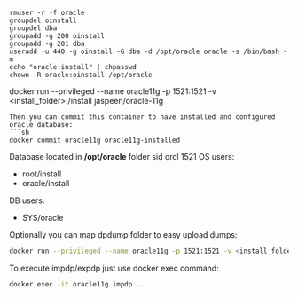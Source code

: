 	rmuser -r -f oracle 
	groupdel oinstall
	groupdel dba
	groupadd -g 200 oinstall
	groupadd -g 201 dba
	useradd -u 440 -g oinstall -G dba -d /opt/oracle oracle -s /bin/bash -m
	echo "oracle:install" | chpasswd
	chown -R oracle:oinstall /opt/oracle

docker run --privileged --name oracle11g -p 1521:1521 -v <install_folder>:/install jaspeen/oracle-11g
```
Then you can commit this container to have installed and configured oracle database:
```sh
docker commit oracle11g oracle11g-installed
```

Database located in **/opt/oracle** folder
sid orcl 1521
OS users:
* root/install
* oracle/install

DB users:
* SYS/oracle

Optionally you can map dpdump folder to easy upload dumps:
```sh
docker run --privileged --name oracle11g -p 1521:1521 -v <install_folder>:/install -v <local_dpdump>:/opt/oracle/dpdump jaspeen/oracle-11g
```
To execute impdp/expdp just use docker exec command:
```sh
docker exec -it oracle11g impdp ..
```

